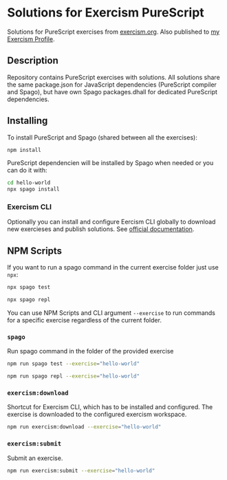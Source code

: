 # Solutions for Exercism PureScript

Solutions for PureScript exercises from [exercism.org](https://exercism.org/tracks/purescript/exercises). Also published to [my Exercism Profile](https://exercism.org/profiles/shmygol/solutions).

## Description

Repository contains PureScript exercises with solutions. All solutions share the same package.json for JavaScript dependencies (PureScript compiler and Spago), but have own Spago packages.dhall for dedicated PureScript dependencies.

## Installing

To install PureScript and Spago (shared between all the exercises):

```sh
npm install
```

PureScript dependencien will be installed by Spago when needed or you can do it with:

```sh
cd hello-world
npx spago install
```

### Exercism CLI

Optionally you can install and configure Eercism CLI globally to download new exercieses and publish solutions. See [official documentation](https://exercism.org/docs/using/solving-exercises/working-locally).

## NPM Scripts

If you want to run a spago command in the current exercise folder just use `npx`:

```sh
npx spago test
```

```sh
npx spago repl
```

You can use NPM Scripts and CLI argument `--exercise` to run commands for a specific exercise regardless of the current folder.

### `spago`

Run spago command in the folder of the provided exercise

```sh
npm run spago test --exercise="hello-world"
```

```sh
npm run spago repl --exercise="hello-world"
```

### `exercism:download`

Shortcut for Exercism CLI, which has to be installed and configured. The exercise is downloaded to the configured exercism workspace.

```sh
npm run exercism:download --exercise="hello-world"
```

### `exercism:submit`

Submit an exercise.

```sh
npm run exercism:submit --exercise="hello-world"
```
